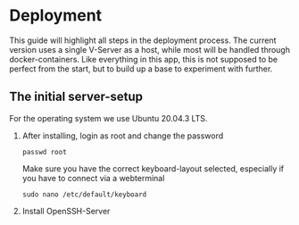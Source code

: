 # Deployment

This guide will highlight all steps in the deployment process.
The current version uses a single V-Server as a host, while most will be handled through docker-containers.
Like everything in this app, this is not supposed to be perfect from the start, but to build up a base to experiment with further.

## The initial server-setup

For the operating system we use Ubuntu 20.04.3 LTS.

1) After installing, login as root and change the password

    ```
    passwd root
    ```

    Make sure you have the correct keyboard-layout selected, especially if you have to connect via a webterminal

    ```
    sudo nano /etc/default/keyboard
    ```


2)  Install OpenSSH-Server

    ```
    
    ```